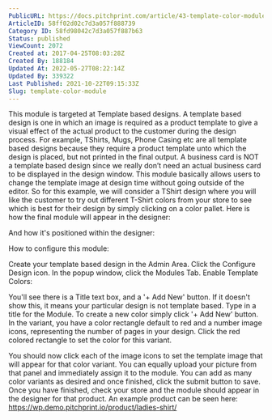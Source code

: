 ```yaml
---
PublicURL: https://docs.pitchprint.com/article/43-template-color-module
ArticleID: 58ff02d02c7d3a057f888739
Category ID: 58fd98042c7d3a057f887b63
Status: published
ViewCount: 2072
Created at: 2017-04-25T08:03:28Z
Created By: 188184
Updated At: 2022-05-27T08:22:14Z
Updated By: 339322
Last Published: 2021-10-22T09:15:33Z
Slug: template-color-module
---
```


 
 This module is targeted at Template based designs.
 A template based design is one in which an image is required as a product template to give a visual effect of the actual product to the customer during the design process. For example, TShirts, Mugs, Phone Casing etc are all template based designs because they require a product template unto which the design is placed, but not printed in the final output. A business card is NOT a template based design since we really don’t need an actual business card to be displayed in the design window.
 This module basically allows users to change the template image at design time without going outside of the editor. So for this example, we will consider a TShirt design where you will like the customer to try out different T-Shirt colors from your store to see which is best for their design by simply clicking on a color pallet.
 Here is how the final module will appear in the designer:
 
 And how it's positioned within the designer:
 
 How to configure this module:

Create your template based design in the Admin Area.
Click the Configure Design icon. In the popup window, click the Modules Tab. 
Enable Template Colors:
 

You'll see there is a Title text box, and a '+ Add New' button. If it doesn't show this, it means your particular design is not template based.
Type in a title for the Module.
To create a new color simply click '+ Add New' button. In the variant, you have a color rectangle default to red and a number image icons, representing the number of pages in your design.
Click the red colored rectangle to set the color for this variant.
 

You should now click each of the image icons to set the template image that will appear for that color variant.
 You can equally upload your picture from that panel and immediately assign it to the module. 
You can add as many color variants as desired and once finished, click the submit button to save.
 Once you have finished, check your store and the module should appear in the designer for that product.
 An example product can be seen here: https://wp.demo.pitchprint.io/product/ladies-shirt/